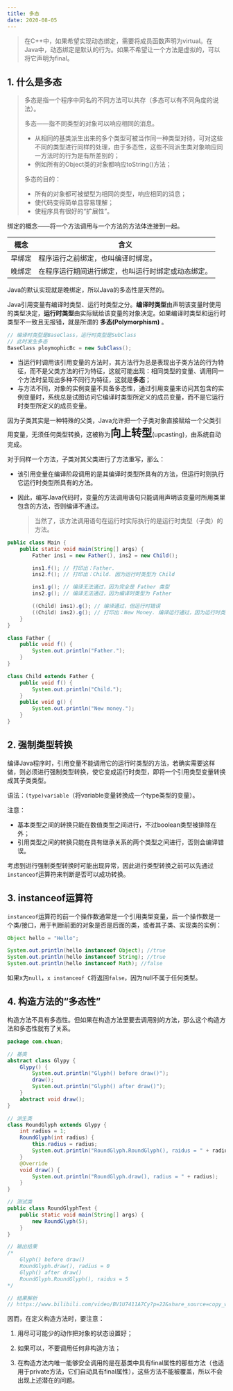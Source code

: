 ```yaml
---
title: 多态
date: 2020-08-05
---
```


> 在C++中，如果希望实现动态绑定，需要将成员函数声明为virtual。在Java中，动态绑定是默认的行为。如果不希望让一个方法是虚拟的，可以将它声明为final。

## 1. 什么是多态

> 多态是指一个程序中同名的不同方法可以共存（多态可以有不同角度的说法）。
>
> 
>
> 多态——指不同类型的对象可以响应相同的消息。
>
> - 从相同的基类派生出来的多个类型可被当作同一种类型对待，可对这些不同的类型进行同样的处理，由于多态性，这些不同派生类对象响应同一方法时的行为是有所差别的；
> - 例如所有的Object类的对象都响应toString()方法；
>
> 多态的目的：
>
> - 所有的对象都可被塑型为相同的类型，响应相同的消息；
> - 使代码变得简单且容易理解；
> - 使程序具有很好的“扩展性”。
>

绑定的概念——将一个方法调用与一个方法的方法体连接到一起。

| 概念   | 含义                                               |
| ------ | -------------------------------------------------- |
| 早绑定 | 程序运行之前绑定，也叫编译时绑定。                 |
| 晚绑定 | 在程序运行期间进行绑定，也叫运行时绑定或动态绑定。 |

Java的默认实现就是晚绑定，所以Java的多态性是天然的。

Java引用变量有编译时类型、运行时类型之分。**编译时类型**由声明该变量时使用的类型决定，**运行时类型**由实际赋给该变量的对象决定。如果编译时类型和运行时类型不一致且无报错，就是所谓的 **多态(Polymorphism)** 。

```java
// 编译时类型是BaseClass，运行时类型是SubClass
// 此时发生多态
BaseClass ploymophicBc = new SubClass();
```

- 当运行时调用该引用变量的方法时，其方法行为总是表现出子类方法的行为特征，而不是父类方法的行为特征，这就可能出现：相同类型的变量、调用同一个方法时呈现出多种不同行为特征，这就是**多态**；
- 与方法不同，对象的实例变量不具备多态性，通过引用变量来访问其包含的实例变量时，系统总是试图访问它编译时类型所定义的成员变量，而不是它运行时类型所定义的成员变量。

因为子类其实是一种特殊的父类，Java允许把一个子类对象直接赋给一个父类引用变量，无须任何类型转换，这被称为<font size=5>**向上转型**</font>(upcasting)，由系统自动完成。

对于同样一个方法，子类对其父类进行了方法重写，那么：

- 该引用变量在编译阶段调用的是其编译时类型所具有的方法，但运行时则执行它运行时类型所具有的方法。

- 因此，编写Java代码时，变量的方法调用语句只能调用声明该变量时所用类里包含的方法，否则编译不通过。

    > 当然了，该方法调用语句在运行时实际执行的是运行时类型（子类）的方法。

```java
public class Main {
    public static void main(String[] args) {
        Father ins1 = new Father(), ins2 = new Child();

        ins1.f(); // 打印出：Father.
        ins2.f(); // 打印出：Child. 因为运行时类型为 Child

        ins1.g(); // 编译无法通过，因为完全是 Father 类型
        ins2.g(); // 编译无法通过，因为编译时类型为 Father

        ((Child) ins1).g(); // 编译通过，但运行时错误
        ((Child) ins2).g(); // 打印出：New Money. 编译运行通过，因为运行时类型为 Child
    }
}

class Father {
    public void f() {
        System.out.println("Father.");
    }
}

class Child extends Father {
    public void f() {
        System.out.println("Child.");
    }
    public void g() {
        System.out.println("New money.");
    }
}
```

## 2. 强制类型转换

编译Java程序时，引用变量不能调用它的运行时类型的方法，若确实需要这样做，则必须进行强制类型转换，使它变成运行时类型，即将一个引用类型变量转换成其子类类型。

语法：`(type)variable`（将variable变量转换成一个type类型的变量）。

注意：

- 基本类型之间的转换只能在数值类型之间进行，不过boolean类型被排除在外；
- 引用类型之间的转换只能在具有继承关系的两个类型之间进行，否则会编译错误。

考虑到进行强制类型转换时可能出现异常，因此进行类型转换之前可以先通过`instanceof`运算符来判断是否可以成功转换。

## 3. instanceof运算符

`instanceof`运算符的前一个操作数通常是一个引用类型变量，后一个操作数是一个类/接口，用于判断前面的对象是否是后面的类，或者其子类、实现类的实例：

```java
Object hello = "Hello";

System.out.println(hello instanceof Object); //true
System.out.println(hello instanceof String); //true
System.out.println(hello instanceof Math); //false
```

如果x为`null`，`x instanceof C`将返回`false`，因为null不属于任何类型。

## 4. 构造方法的“多态性”

构造方法不具有多态性。但如果在构造方法里要去调用别的方法，那么这个构造方法和多态性就有了关系。

```java
package com.chuan;

// 基类
abstract class Glypy {
    Glypy() {
        System.out.println("Glyph() before draw()");
        draw();
        System.out.println("Glyph() after draw()");
    }
    abstract void draw();
}

// 派生类
class RoundGlyph extends Glypy {
    int radius = 1;
    RoundGlyph(int radius) {
        this.radius = radius;
        System.out.println("RoundGlyph.RoundGlyph(), raidus = " + radius);
    }
    @Override
    void draw() {
        System.out.println("RoundGlyph.draw(), radius = " + radius);
    }
}

// 测试类
public class RoundGlyphTest {
    public static void main(String[] args) {
        new RoundGlyph(5);
    }
}

// 输出结果
/*
    Glyph() before draw()
    RoundGlyph.draw(), radius = 0      
    Glyph() after draw()
    RoundGlyph.RoundGlyph(), raidus = 5
*/

// 结果解析
// https://www.bilibili.com/video/BV1U7411A7Cy?p=22&share_source=copy_web
```

因而，在定义构造方法时，要注意：

1. 用尽可可能少的动作把对象的状态设置好；

2. 如果可以，不要调用任何非构造方法；

3. 在构造方法内唯一能够安全调用的是在基类中具有final属性的那些方法（也适用于private方法，它们自动具有final属性），这些方法不能被覆盖，所以不会出现上述潜在的问题。

